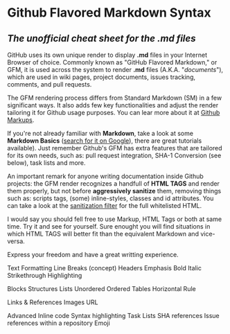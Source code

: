 # Github Flavored Markdown Syntax #
_The unofficial cheat sheet for the **.md** files_
------

GitHub uses its own unique render to display **.md** files in your Internet Browser of choice. Commonly known as "GitHub Flavored Markdown," or GFM, it is used across the system to render **.md** files (A.K.A. "_documents_"), which are used in wiki pages, project documents, issues tracking, comments, and pull requests. 

The GFM rendering process differs from Standard Markdown (SM) in a few significant ways. It also adds few key functionalities and adjust the render tailoring it for Github usage purposes. You can lear more about it at <a href="https://github.com/github/markup#markups" target="_blank">Github Markups</a>. 

If you're not already familiar with **Markdown**, take a look at some **Markdown Basics** (<a href="https://www.google.com/#newwindow=1&safe=off&q=%22Markdown+Basics%22+tutorials" target="_blank">search for it on Google</a>), there are great tutorials available). Just remember Github's GFM has extra features that are tailored for its own needs, such as: pull request integration, SHA-1 Conversion (see below), task lists and more.

An important remark for anyone writing documentation inside Github projects: the GFM render recognizes a handfull of **HTML TAGS** and render them properly, but not before **aggressively sanitize** them, removing things such as: scripts tags, (some) inline-styles, classes and id attributes. You can take a look at the <a href="https://github.com/rgrove/sanitize/#readme" target="_blank">sanitization filter</a> for the full whitelisted HTML.

I would say you should fell free to use Markup, HTML Tags or both at same time. Try it and see for yourself. Sure enought you will find situations in which HTML TAGS will better fit than the equivalent Markdown and vice-versa.

Express your freedom and have a great writting experience.

Text Formatting
    Line Breaks (concept)
    Headers
    Emphasis
        Bold
        Italic
    Strikethrough
    Highlighting

Blocks Structures
    Lists
        Unordered
        Ordered
    Tables
    Horizontal Rule

Links & References
    Images
    URL

Advanced 
    Inline code
    Syntax highlighting
    Task Lists
    SHA references
    Issue references within a repository
    Emoji

